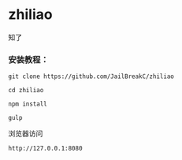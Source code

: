 # zhiliao
知了

### 安装教程：

	git clone https://github.com/JailBreakC/zhiliao

	cd zhiliao

	npm install

	gulp

浏览器访问

	http://127.0.0.1:8080